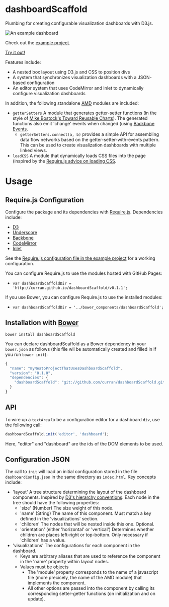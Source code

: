 dashboardScaffold
=================

Plumbing for creating configurable visualization dashboards with D3.js.

![An example dashboard](http://farm6.staticflickr.com/5532/9449466691_6c55d58033_z.jpg "Example Dashboard")

Check out the [example project](https://github.com/curran/dashboardScaffoldExample).

[Try it out!](http://curran.github.io/dashboardScaffoldExample/v0.1.0/index.html)

Features include:

 * A nested box layout using D3.js and CSS to position divs
 * A system that synchronizes visualization dashboards with a JSON-based configuration
 * An editor system that uses CodeMirror and Inlet to dynamically configure visualization dashboards

In addition, the following standalone [AMD](http://requirejs.org/docs/whyamd.html) modules are included:

 * `getterSetters` A module that generates getter-setter functions (in the style of [Mike Bostock's Toward Reusable Charts](http://bost.ocks.org/mike/chart/)). The generated functions also emit 'change' events when changed (using [Backbone Events](http://backbonejs.org/#Events).
   * `getterSetters.connect(a, b)` provides a simple API for assembling data flow networks based on the getter-setter-with-events pattern. This can be used to create visualization dashboards with multiple linked views.
 * `loadCSS` A module that dynamically loads CSS files into the page (inspired by the [Require.js advice on loading CSS](http://requirejs.org/docs/faq-advanced.html#css).

# Usage

## Require.js Configuration

Configure the package and its dependencies  with [Require.js](http://requirejs.org/docs/api.html#packages). Dependencies include:

 * [D3](d3js.org)
 * [Underscore](http://underscorejs.org/)
 * [Backbone](http://backbonejs.org/)
 * [CodeMirror](http://codemirror.net/)
 * [Inlet](https://github.com/enjalot/Inlet)

See the [Require.js configuration file in the example project](https://github.com/curran/dashboardScaffoldExample/blob/gh-pages/requireConfig.js) for a working configuration.

You can configure Require.js to use the modules hosted with GitHub Pages:

 * `var dashboardScaffoldDir = 'http://curran.github.io/dashboardScaffold/v0.1.1';`

If you use Bower, you can configure Require.js to use the installed modules:

 * `var dashboardScaffoldDir = '../bower_components/dashboardScaffold';`

## Installation with [Bower](https://github.com/bower/bower)

`bower install dashboardScaffold`

You can declare dashboardScaffold as a Bower dependency in your `bower.json` as follows (this file wil be automatically created and filled in if you run `bower init`):

```javascript
{
  "name": "myNeatoProjectThatUsesDashboardScaffold",
  "version": "0.1.0",
  "dependencies": {
    "dashboardScaffold": "git://github.com/curran/dashboardScaffold.git#~0.1.1"
  }
}
```

## API

To wire up a `textArea` to be a configuration editor for a dashboard `div`, use the following call:

```javascript
dashboardScaffold.init('editor', 'dashboard');
```

Here, "editor" and "dashboard" are the ids of the DOM elements to be used.

## Configuration JSON

The call to `init` will load an initial configuration stored in the file `dashboardConfig.json` in the same directory as `index.html`. Key concepts include:

 * 'layout' A tree structure determining the layout of the dashboard components. Inspired by [D3's hierarchy conventions](https://github.com/mbostock/d3/wiki/Hierarchy-Layout#wiki-hierarchy). Each node in the tree should have the following properties:
   * 'size' (Number) The size weight of this node.
   * 'name' (String) The name of this component. Must match a key defined in the 'visualizations' section.
   * 'children' The nodes that will be nested inside this one. Optional.
   * 'orientation' (either 'horizontal' or 'vertical') Determines whether children are places left-right or top-bottom. Only necessary if 'children' has a value.
 * 'visualizations' The configurations for each component in the dashboard.
   * Keys are arbitrary aliases that are used to reference the component in the 'name' property within layout nodes.
   * Values must be objects
     * The 'module' property corresponds to the name of a javascript file (more precicely, the name of the AMD module) that implements the component.
     * All other options are passed into the component by calling its corresponding setter-getter functions (on initialization and on update).
